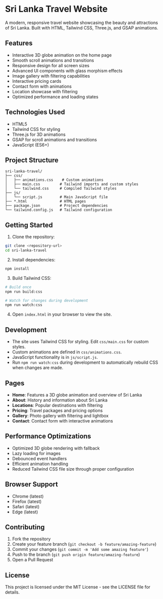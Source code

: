 # Sri Lanka Travel Website

A modern, responsive travel website showcasing the beauty and attractions of Sri Lanka. Built with HTML, Tailwind CSS, Three.js, and GSAP animations.

## Features

- Interactive 3D globe animation on the home page
- Smooth scroll animations and transitions
- Responsive design for all screen sizes
- Advanced UI components with glass morphism effects
- Image gallery with filtering capabilities
- Interactive pricing cards
- Contact form with animations
- Location showcase with filtering
- Optimized performance and loading states

## Technologies Used

- HTML5
- Tailwind CSS for styling
- Three.js for 3D animations
- GSAP for scroll animations and transitions
- JavaScript (ES6+)

## Project Structure

```
sri-lanka-travel/
├── css/
│   ├── animations.css    # Custom animations
│   ├── main.css         # Tailwind imports and custom styles
│   └── tailwind.css     # Compiled Tailwind styles
├── js/
│   └── script.js        # Main JavaScript file
├── *.html               # HTML pages
├── package.json         # Project dependencies
└── tailwind.config.js   # Tailwind configuration
```

## Getting Started

1. Clone the repository:
```bash
git clone <repository-url>
cd sri-lanka-travel
```

2. Install dependencies:
```bash
npm install
```

3. Build Tailwind CSS:
```bash
# Build once
npm run build:css

# Watch for changes during development
npm run watch:css
```

4. Open `index.html` in your browser to view the site.

## Development

- The site uses Tailwind CSS for styling. Edit `css/main.css` for custom styles.
- Custom animations are defined in `css/animations.css`.
- JavaScript functionality is in `js/script.js`.
- Run `npm run watch:css` during development to automatically rebuild CSS when changes are made.

## Pages

- **Home**: Features a 3D globe animation and overview of Sri Lanka
- **About**: History and information about Sri Lanka
- **Locations**: Popular destinations with filtering
- **Pricing**: Travel packages and pricing options
- **Gallery**: Photo gallery with filtering and lightbox
- **Contact**: Contact form with interactive animations

## Performance Optimizations

- Optimized 3D globe rendering with fallback
- Lazy loading for images
- Debounced event handlers
- Efficient animation handling
- Reduced Tailwind CSS file size through proper configuration

## Browser Support

- Chrome (latest)
- Firefox (latest)
- Safari (latest)
- Edge (latest)

## Contributing

1. Fork the repository
2. Create your feature branch (`git checkout -b feature/amazing-feature`)
3. Commit your changes (`git commit -m 'Add some amazing feature'`)
4. Push to the branch (`git push origin feature/amazing-feature`)
5. Open a Pull Request

## License

This project is licensed under the MIT License - see the LICENSE file for details.
